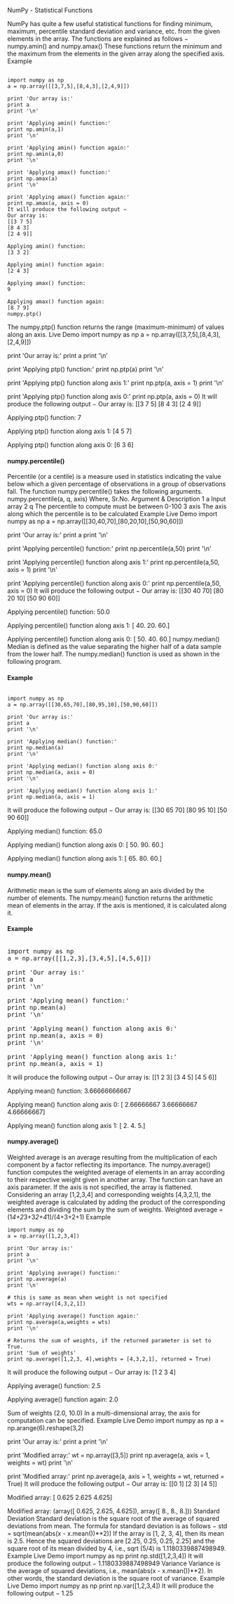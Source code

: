 
NumPy - Statistical Functions


NumPy has quite a few useful statistical functions for finding minimum, maximum, percentile standard deviation and variance, etc. from the given elements in the array. The functions are explained as follows −
numpy.amin() and numpy.amax()
These functions return the minimum and the maximum from the elements in the given array along the specified axis.
Example

<pre><code>
import numpy as np 
a = np.array([[3,7,5],[8,4,3],[2,4,9]]) 

print 'Our array is:' 
print a  
print '\n'  

print 'Applying amin() function:' 
print np.amin(a,1) 
print '\n'  

print 'Applying amin() function again:' 
print np.amin(a,0) 
print '\n'  

print 'Applying amax() function:' 
print np.amax(a) 
print '\n'  

print 'Applying amax() function again:' 
print np.amax(a, axis = 0)
It will produce the following output −
Our array is:
[[3 7 5]
[8 4 3]
[2 4 9]]

Applying amin() function:
[3 3 2]

Applying amin() function again:
[2 4 3]

Applying amax() function:
9

Applying amax() function again:
[8 7 9]
numpy.ptp()
</code></pre>
The numpy.ptp() function returns the range (maximum-minimum) of values along an axis.
 Live Demo
import numpy as np 
a = np.array([[3,7,5],[8,4,3],[2,4,9]]) 

print 'Our array is:' 
print a 
print '\n'  

print 'Applying ptp() function:' 
print np.ptp(a) 
print '\n'  

print 'Applying ptp() function along axis 1:' 
print np.ptp(a, axis = 1) 
print '\n'   

print 'Applying ptp() function along axis 0:'
print np.ptp(a, axis = 0) 
It will produce the following output −
Our array is:
[[3 7 5]
[8 4 3]
[2 4 9]]

Applying ptp() function:
7

Applying ptp() function along axis 1:
[4 5 7]

Applying ptp() function along axis 0:
[6 3 6]

#### numpy.percentile()
Percentile (or a centile) is a measure used in statistics indicating the value below which a given percentage of observations in a group of observations fall. The function numpy.percentile() takes the following arguments.
numpy.percentile(a, q, axis)
Where,
Sr.No.
Argument & Description
1
a
Input array
2
q
The percentile to compute must be between 0-100
3
axis
The axis along which the percentile is to be calculated
Example
 Live Demo
import numpy as np 
a = np.array([[30,40,70],[80,20,10],[50,90,60]]) 

print 'Our array is:' 
print a 
print '\n'  

print 'Applying percentile() function:' 
print np.percentile(a,50) 
print '\n'  

print 'Applying percentile() function along axis 1:' 
print np.percentile(a,50, axis = 1) 
print '\n'  

print 'Applying percentile() function along axis 0:' 
print np.percentile(a,50, axis = 0)
It will produce the following output −
Our array is:
[[30 40 70]
 [80 20 10]
 [50 90 60]]

Applying percentile() function:
50.0

Applying percentile() function along axis 1:
[ 40. 20. 60.]

Applying percentile() function along axis 0:
[ 50. 40. 60.]
numpy.median()
Median is defined as the value separating the higher half of a data sample from the lower half. The numpy.median() function is used as shown in the following program.

#### Example
<pre><code>
import numpy as np 
a = np.array([[30,65,70],[80,95,10],[50,90,60]]) 

print 'Our array is:' 
print a 
print '\n'  

print 'Applying median() function:' 
print np.median(a) 
print '\n'  

print 'Applying median() function along axis 0:' 
print np.median(a, axis = 0) 
print '\n'  
 
print 'Applying median() function along axis 1:' 
print np.median(a, axis = 1)
</code></pre>

It will produce the following output −
Our array is:
[[30 65 70]
 [80 95 10]
 [50 90 60]]

Applying median() function:
65.0

Applying median() function along axis 0:
[ 50. 90. 60.]

Applying median() function along axis 1:
[ 65. 80. 60.]

#### numpy.mean()
Arithmetic mean is the sum of elements along an axis divided by the number of elements. The numpy.mean() function returns the arithmetic mean of elements in the array. If the axis is mentioned, it is calculated along it.

#### Example
<pre><coe>
import numpy as np 
a = np.array([[1,2,3],[3,4,5],[4,5,6]]) 

print 'Our array is:' 
print a 
print '\n'  

print 'Applying mean() function:' 
print np.mean(a) 
print '\n'  

print 'Applying mean() function along axis 0:' 
print np.mean(a, axis = 0) 
print '\n'  

print 'Applying mean() function along axis 1:' 
print np.mean(a, axis = 1)
</code></pre>
It will produce the following output −
Our array is:
[[1 2 3]
 [3 4 5]
 [4 5 6]]

Applying mean() function:
3.66666666667

Applying mean() function along axis 0:
[ 2.66666667 3.66666667 4.66666667]

Applying mean() function along axis 1:
[ 2. 4. 5.]

#### numpy.average()
Weighted average is an average resulting from the multiplication of each component by a factor reflecting its importance. The numpy.average() function computes the weighted average of elements in an array according to their respective weight given in another array. The function can have an axis parameter. If the axis is not specified, the array is flattened.
Considering an array [1,2,3,4] and corresponding weights [4,3,2,1], the weighted average is calculated by adding the product of the corresponding elements and dividing the sum by the sum of weights.
Weighted average = (1*4+2*3+3*2+4*1)/(4+3+2+1)
Example
<pre><code>import numpy as np 
a = np.array([1,2,3,4]) 

print 'Our array is:' 
print a 
print '\n'  

print 'Applying average() function:' 
print np.average(a) 
print '\n'  

# this is same as mean when weight is not specified 
wts = np.array([4,3,2,1]) 

print 'Applying average() function again:' 
print np.average(a,weights = wts) 
print '\n'  

# Returns the sum of weights, if the returned parameter is set to True. 
print 'Sum of weights' 
print np.average([1,2,3, 4],weights = [4,3,2,1], returned = True)
</code></pre>
It will produce the following output −
Our array is:
[1 2 3 4]

Applying average() function:
2.5

Applying average() function again:
2.0

Sum of weights
(2.0, 10.0)
In a multi-dimensional array, the axis for computation can be specified.
Example
 Live Demo
import numpy as np 
a = np.arange(6).reshape(3,2) 

print 'Our array is:' 
print a 
print '\n'  

print 'Modified array:' 
wt = np.array([3,5]) 
print np.average(a, axis = 1, weights = wt) 
print '\n'  

print 'Modified array:' 
print np.average(a, axis = 1, weights = wt, returned = True)
It will produce the following output −
Our array is:
[[0 1]
 [2 3]
 [4 5]]

Modified array:
[ 0.625 2.625 4.625]

Modified array:
(array([ 0.625, 2.625, 4.625]), array([ 8., 8., 8.]))
Standard Deviation
Standard deviation is the square root of the average of squared deviations from mean. The formula for standard deviation is as follows −
std = sqrt(mean(abs(x - x.mean())**2))
If the array is [1, 2, 3, 4], then its mean is 2.5. Hence the squared deviations are [2.25, 0.25, 0.25, 2.25] and the square root of its mean divided by 4, i.e., sqrt (5/4) is 1.1180339887498949.
Example
 Live Demo
import numpy as np 
print np.std([1,2,3,4])
It will produce the following output −
1.1180339887498949 
Variance
Variance is the average of squared deviations, i.e., mean(abs(x - x.mean())**2). In other words, the standard deviation is the square root of variance.
Example
 Live Demo
import numpy as np 
print np.var([1,2,3,4])
It will produce the following output −
1.25



